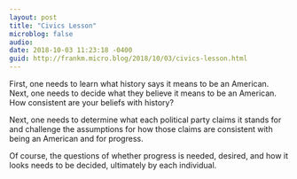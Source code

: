 ```yaml
---
layout: post
title: "Civics Lesson"
microblog: false
audio: 
date: 2018-10-03 11:23:18 -0400
guid: http://frankm.micro.blog/2018/10/03/civics-lesson.html
---
```

<p>First, one needs to learn what history says it means to be an American. Next, one needs to decide what they believe it means to be an American. How consistent are your beliefs with history?</p>
<p>
  Next, one needs to determine what each political party claims it stands for and challenge the assumptions for how those claims are consistent with being an American and for progress. 
  <br />
</p>
<p>
  Of course, the questions of whether progress is needed, desired, and how it looks needs to be decided, ultimately by each individual. 
  <br />
</p>
